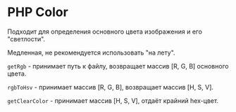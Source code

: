 # PHP Color

Подходит для определения основного цвета изображения и его "светлости".

Медленная, не рекомендуется использовать "на лету".

```getRgb``` - принимает путь к файлу, возвращает массив [R, G, B] основного цвета.

```rgbToHsv``` - принимает массив [R, G, B], возвращает массив [H, S, V].

```getClearColor``` - принимает массив [H, S, V], отдаёт крайний hex-цвет.